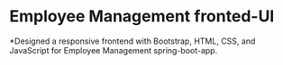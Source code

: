 # Employee Management fronted-UI #
*Designed a responsive frontend with Bootstrap, HTML, CSS, and JavaScript for Employee Management spring-boot-app.
